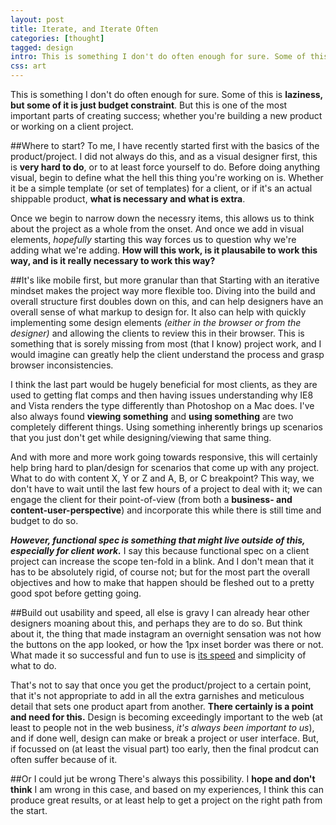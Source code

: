 ```yaml
---
layout: post
title: Iterate, and Iterate Often
categories: [thought]
tagged: design
intro: This is something I don't do often enough for sure. Some of this is laziness, but some of it is just budget constraint. But this is one of the most important parts of creating success; whether you're building a new product or working on a client project.
css: art
---
```


This is something I don't do often enough for sure. Some of this is **laziness, but some of it is just budget constraint**. But this is one of the most important parts of creating success; whether you're building a new product or working on a client project.

##Where to start?
To me, I have recently started first with the basics of the product/project. I did not always do this, and as a visual designer first, this is **very hard to do**, or to at least force yourself to do. Before doing anything visual, begin to define what the hell this thing you're working on is. Whether it be a simple template (or set of templates) for a client, or if it's an actual shippable product, **what is necessary and what is extra**.

Once we begin to narrow down the necessry items, this allows us to think about the project as a whole from the onset. And once we add in visual elements, *hopefully* starting this way forces us to question why we're adding what we're adding. **How will this work, is it plausabile to work this way, and is it really necessary to work this way?**

##It's like mobile first, but more granular than that
Starting with an iterative mindset makes the project way more flexible too. Diving into the build and overall structure first doubles down on this, and can help designers have an overall sense of what markup to design for. It also can help with quickly implementing some design elements _(either in the browser or from the designer)_ and allowing the clients to review this in their browser. This is something that is sorely missing from most (that I know) project work, and I would imagine can greatly help the client understand the process and grasp browser inconsistencies.

I think the last part would be hugely beneficial for most clients, as they are used to getting flat comps and then having issues understanding why IE8 and Vista renders the type differently than Photoshop on a Mac does. I've also always found **viewing something** and **using something** are two completely different things. Using something inherently brings up scenarios that you just don't get while designing/viewing that same thing.

And with more and more work going towards responsive, this will certainly help bring hard to plan/design for scenarios that come up with any project. What to do with content X, Y or Z and A, B, or C breakpoint? This way, we don't have to wait until the last few hours of a project to deal with it; we can engage the client for their point-of-view (from both a **business- and content-user-perspective**) and incorporate this while there is still time and budget to do so.

_**However, functional spec is something that might live outside of this, especially for client work.**_ I say this because functional spec on a client project can increase the scope ten-fold in a blink. And I don't mean that it has to be absolutely rigid, of course not; but for the most part the overall objectives and how to make that happen should be fleshed out to a pretty good spot before getting going.

##Build out usability and speed, all else is gravy
I can already hear other designers moaning about this, and perhaps they are to do so. But think about it, the thing that made instagram an overnight sensation was not how the buttons on the app looked, or how the 1px inset border was there or not. What made it so successful and fun to use is [its speed](http://www.popphoto.com/gear/2012/05/how-does-instagram-upload-files-so-damn-fast) and simplicity of what to do.

That's not to say that once you get the product/project to a certain point, that it's not appropriate to add in all the extra garnishes and meticulous detail that sets one product apart from another. **There certainly is a point and need for this.** Design is becoming exceedingly important to the web (at least to people not in the web business, _it's always been important to us_), and if done well, design can make or break a project or user interface. But, if focussed on (at least the visual part) too early, then the final prodcut can often suffer because of it.

##Or I could jut be wrong
There's always this possibility. I **hope and don't think** I am wrong in this case, and based on my experiences, I think this can produce great results, or at least help to get a project on the right path from the start.